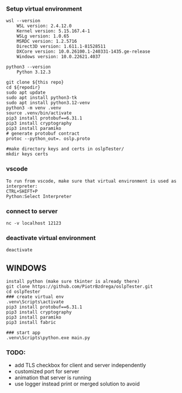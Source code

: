 ### **Setup virtual environment**
```shell
wsl --version
    WSL version: 2.4.12.0
    Kernel version: 5.15.167.4-1
    WSLg version: 1.0.65
    MSRDC version: 1.2.5716
    Direct3D version: 1.611.1-81528511
    DXCore version: 10.0.26100.1-240331-1435.ge-release
    Windows version: 10.0.22621.4037

python3 --version
    Python 3.12.3

git clone ${this repo}
cd ${repodir}
sudo apt update
sudo apt install python3-tk
sudo apt install python3.12-venv
python3 -m venv .venv
source .venv/bin/activate
pip3 install protobuf==6.31.1
pip3 install cryptography
pip3 install paramiko
# generate protobuf contract
protoc --python_out=. oslp.proto

#make directory keys and certs in oslpTester/
mkdir keys certs

```
### vscode
```text
To run from vscode, make sure that virtual environment is used as interpreter:
CTRL+SHIFT+P 
Python:Select Interpreter
```

### connect to server
```shell
nc -v localhost 12123
```

### deactivate virtual environment
```shell
deactivate
```

## WINDOWS
```shell
install python (make sure tkinter is already there)
git clone https://github.com/PiotrBzdrega/oslpTester.git
cd oslpTester
### create virtual env
.venv\Scripts\activate
pip3 install protobuf==6.31.1
pip3 install cryptography
pip3 install paramiko
pip3 install fabric

### start app
.venv\Scripts\python.exe main.py
```



### TODO:
* add TLS checkbox for client and server independently
* customized port for server
* animation that server is running
* use logger instead print or merged solution to avoid 